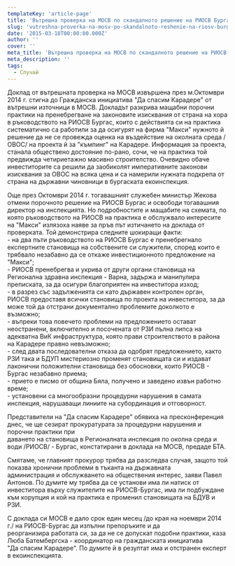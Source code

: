 ```yaml
---
templateKey: 'article-page'
title: 'Вътрешна проверка на МОСВ по скандалното решение на РИОСВ Бургас за бетонния "къмпинг" на "Макси" разкрива шокиращи факти'
slug: 'vutreshna-proverka-na-mosv-po-skandalnoto-reshenie-na-riosv-burgas-za-betonniya-kumping-na-maksi-razkriva-shokirashi-fakti'
date: '2015-03-18T00:00:00.000Z'
author: ''
cover: ''
meta_title: 'Вътрешна проверка на МОСВ по скандалното решение на РИОСВ Бургас за бетонния "къмпинг" на "Макси" разкрива шокиращи факти'
meta_description: ''
tags:
  - Случай
---
```


Доклад от вътрешната проверка на МОСВ извършена през м.Октомври 2014 г. стигна до Гражданска инициатива "Да спасим Карадере" от вътрешни източници в МОСВ. Докладът разкрива мащабни порочни практики на пренебрегване на законовите изисквания от страна на хора в ръководството на РИОСВ Бургас, които с действията си на практика систематично са работили за да осигурят на фирма "Макси" нужното й решение да не се провежда оценка на въздействие на околната среда /ОВОС/ на проекта й за "къмпинг" на Карадере. Информация за проекта, станала обществено достояние по-рано, сочи, че на практика той предвижда четириетажно масивно строителство. Очевидно обаче инвеститорите са решили да заобиколят императивните законови изисквания за ОВОС на всяка цена и са намерили нужната подкрепа от страна на държавни чиновници в бургаската екоинспекция.

Още през Октомври 2014 г. тогавашният служебен министър Жекова отмени порочното решение на РИОСВ Бургас и освободи тогавашния директор на инспекцията. Но подробностите и мащабите на схемата, по която ръководството на РИОСВ на практика е обслужвало интересите на "Макси" излязоха наяве за пръв път изтичането на доклада от проверката. Той демонстрира следните шокиращи факти:  
\- на два пъти ръководството на РИОСВ Бургас е пренебрегнало експертните становища на собствените си служители, според които е трябвало незабавно да се откаже инвестиционното предложение на "Макси";  
\- РИОСВ пренебрегва и укрива от други органи становища на Регионална здравна инспекция - Варна, задържа и манипулира преписката, за да осигури благоприятен на инвеститора изход;  
\- в разрез със задълженията си като държавен контролен орган, РИОСВ предоставя всички становища по проекта на инвеститора, за да може той да отстрани документално проблемите доколкото е възможно;  
\- въпреки това повечето проблеми на предложението остават неостранени, включително и посочената от РЗИ пълна липса на адекватна ВиК инфраструктура, която прави строителството в района на Карадере правно невъзможно;  
\- след двата последователни отказа да одобрят предложението, както РЗИ така и БДУП мистериозно променят становищата си и издават лаконични положителни становища без обосновки, които РИОСВ - Бургас незабавно приема;  
\- прието е писмо от община Бяла, получено и заведено извън работно време;  
\- установени са многообразни процедурни нарушения в самата инспекция, нарушаващи линиите на субординация и отговорност.

Представители на "Да спасим Карадере" обявиха на пресконференция днес, че ще сезират прокуратурата за процедурни нарушения и порочни практики при  
даването на становища в Регионалната инспекция по околна среда и води /РИОСВ/ - Бургас, констатирани в доклада на МОСВ, предаде БТА.

Смятаме, че главният прокурор трябва да разследва случая, защото той показва хронични проблеми в тъканта на държавната  
администрация и обслужването на обществения интерес, заяви Павел Антонов. По думите му трябва да се установи има ли натиск от  
инвеститора върху служителите на РИОСВ-Бургас, има ли подбуждане към корупция и кой на практика е променил становищата на БДУВ и  
РЗИ.

С доклада си МОСВ е дало срок един месец /до края на ноември 2014 г./ на РИОСВ-Бургас да изпълни препоръките и да  
реорганизира работата си, за да не се допускат подобни практики, каза Люба Батембергска - координатор на гражданската инициатива  
"Да спасим Карадере". По думите й в резултат има и отстранен експерт в екоинспекцията.
